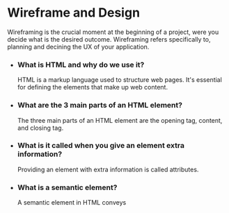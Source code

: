 # Wireframe and Design

Wireframing is the crucial moment at the beginning of a project, were you decide what is the desired outcome. Wireframing refers specifically to, planning and decining the UX of your application.

* ### What is HTML and why do we use it?
  HTML is a markup language used to structure web pages. It's essential for defining the elements that make up web content.
* ### What are the 3 main parts of an HTML element?
  The three main parts of an HTML element are the opening tag, content, and closing tag.
* ### What is it called when you give an element extra information?
  Providing an element with extra information is called attributes.
* ### What is a semantic element?
  A semantic element in HTML conveys
